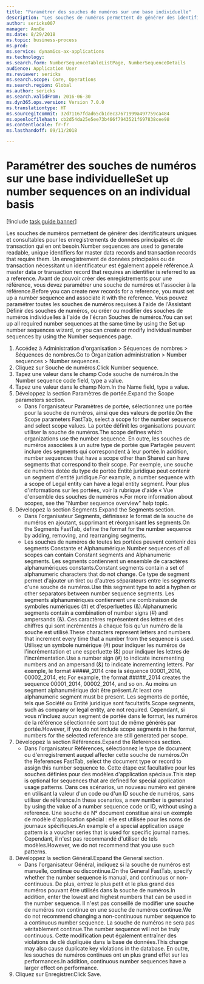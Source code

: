 ```yaml
--- 
title: "Paramétrer des souches de numéros sur une base individuelle"
description: "Les souches de numéros permettent de générer des identificateurs uniques et consultables pour les enregistrements de données principales et de transaction qui en ont besoin."
author: sericks007
manager: AnnBe
ms.date: 8/29/2018
ms.topic: business-process
ms.prod: 
ms.service: dynamics-ax-applications
ms.technology: 
ms.search.form: NumberSequenceTableListPage, NumberSequenceDetails
audience: Application User
ms.reviewer: sericks
ms.search.scope: Core, Operations
ms.search.region: Global
ms.author: sericks
ms.search.validFrom: 2016-06-30
ms.dyn365.ops.version: Version 7.0.0
ms.translationtype: HT
ms.sourcegitcommit: 32d71167fdad65cb1dec37671999a497759ca484
ms.openlocfilehash: cb2d54da25e5ee73b466f7943521f697838cee98
ms.contentlocale: fr-fr
ms.lasthandoff: 09/11/2018

---
```

# <a name="set-up-number-sequences-on-an-individual-basis"></a><span data-ttu-id="ee4cb-103">Paramétrer des souches de numéros sur une base individuelle</span><span class="sxs-lookup"><span data-stu-id="ee4cb-103">Set up number sequences on an individual basis</span></span>

[!include [task guide banner](../../includes/task-guide-banner.md)]

<span data-ttu-id="ee4cb-104">Les souches de numéros permettent de générer des identificateurs uniques et consultables pour les enregistrements de données principales et de transaction qui en ont besoin.</span><span class="sxs-lookup"><span data-stu-id="ee4cb-104">Number sequences are used to generate readable, unique identifiers for master data records and transaction records that require them.</span></span> <span data-ttu-id="ee4cb-105">Un enregistrement de données principales ou de transaction nécessitant un identificateur est également appelé référence.</span><span class="sxs-lookup"><span data-stu-id="ee4cb-105">A master data or transaction record that requires an identifier is referred to as a reference.</span></span> <span data-ttu-id="ee4cb-106">Avant de pouvoir créer des enregistrements pour une référence, vous devez paramétrer une souche de numéros et l'associer à la référence.</span><span class="sxs-lookup"><span data-stu-id="ee4cb-106">Before you can create new records for a reference, you must set up a number sequence and associate it with the reference.</span></span> <span data-ttu-id="ee4cb-107">Vous pouvez paramétrer toutes les souches de numéros requises à l'aide de l'Assistant Définir des souches de numéros, ou créer ou modifier des souches de numéros individuelles à l'aide de l'écran Souches de numéros.</span><span class="sxs-lookup"><span data-stu-id="ee4cb-107">You can set up all required number sequences at the same time by using the Set up number sequences wizard, or you can create or modify individual number sequences by using the Number sequences page.</span></span>

1. <span data-ttu-id="ee4cb-108">Accédez à Administration d'organisation > Séquences de nombres > Séquences de nombres.</span><span class="sxs-lookup"><span data-stu-id="ee4cb-108">Go to Organization administration > Number sequences > Number sequences.</span></span>
2. <span data-ttu-id="ee4cb-109">Cliquez sur Souche de numéros.</span><span class="sxs-lookup"><span data-stu-id="ee4cb-109">Click Number sequence.</span></span>
3. <span data-ttu-id="ee4cb-110">Tapez une valeur dans le champ Code souche de numéros.</span><span class="sxs-lookup"><span data-stu-id="ee4cb-110">In the Number sequence code field, type a value.</span></span>
4. <span data-ttu-id="ee4cb-111">Tapez une valeur dans le champ Nom.</span><span class="sxs-lookup"><span data-stu-id="ee4cb-111">In the Name field, type a value.</span></span>
5. <span data-ttu-id="ee4cb-112">Développez la section Paramètres de portée.</span><span class="sxs-lookup"><span data-stu-id="ee4cb-112">Expand the Scope parameters section.</span></span>
    * <span data-ttu-id="ee4cb-113">Dans l'organisateur Paramètres de portée, sélectionnez une portée pour la souche de numéros, ainsi que des valeurs de portée.</span><span class="sxs-lookup"><span data-stu-id="ee4cb-113">On the Scope parameters FastTab, select a scope for the number sequence and select scope values.</span></span>     <span data-ttu-id="ee4cb-114">La portée définit les organisations pouvant utiliser la souche de numéros.</span><span class="sxs-lookup"><span data-stu-id="ee4cb-114">The scope defines which organizations use the number sequence.</span></span> <span data-ttu-id="ee4cb-115">En outre, les souches de numéros associées à un autre type de portée que Partagée peuvent inclure des segments qui correspondent à leur portée.</span><span class="sxs-lookup"><span data-stu-id="ee4cb-115">In addition, number sequences that have a scope other than Shared can have segments that correspond to their scope.</span></span> <span data-ttu-id="ee4cb-116">Par exemple, une souche de numéros dotée du type de portée Entité juridique peut contenir un segment d'entité juridique.</span><span class="sxs-lookup"><span data-stu-id="ee4cb-116">For example, a number sequence with a scope of Legal entity can have a legal entity segment.</span></span> <span data-ttu-id="ee4cb-117">Pour plus d'informations sur les portées, voir la rubrique d'aide « Vue d'ensemble des souches de numéros ».</span><span class="sxs-lookup"><span data-stu-id="ee4cb-117">For more information about scopes, see the "Number sequence overview" help topic.</span></span>  
6. <span data-ttu-id="ee4cb-118">Développez la section Segments.</span><span class="sxs-lookup"><span data-stu-id="ee4cb-118">Expand the Segments section.</span></span>
    * <span data-ttu-id="ee4cb-119">Dans l'organisateur Segments, définissez le format de la souche de numéros en ajoutant, supprimant et réorganisant les segments.</span><span class="sxs-lookup"><span data-stu-id="ee4cb-119">On the Segments FastTab, define the format for the number sequence by adding, removing, and rearranging segments.</span></span>  
    * <span data-ttu-id="ee4cb-120">Les souches de numéros de toutes les portées peuvent contenir des segments Constante et Alphanumérique.</span><span class="sxs-lookup"><span data-stu-id="ee4cb-120">Number sequences of all scopes can contain Constant segments and Alphanumeric segments.</span></span> <span data-ttu-id="ee4cb-121">Les segments contiennent un ensemble de caractères alphanumériques constants.</span><span class="sxs-lookup"><span data-stu-id="ee4cb-121">Constant segments contain a set of alphanumeric characters that do not change.</span></span> <span data-ttu-id="ee4cb-122">Ce type de segment permet d'ajouter un tiret ou d'autres séparateurs entre les segments d'une souche de numéros.</span><span class="sxs-lookup"><span data-stu-id="ee4cb-122">Use this segment type to add a hyphen or other separators between number sequence segments.</span></span> <span data-ttu-id="ee4cb-123">Les segments alphanumériques contiennent une combinaison de symboles numériques (#) et d'esperluettes (&).</span><span class="sxs-lookup"><span data-stu-id="ee4cb-123">Alphanumeric segments contain a combination of number signs (#) and ampersands (&).</span></span> <span data-ttu-id="ee4cb-124">Ces caractères représentent des lettres et des chiffres qui sont incrémentés à chaque fois qu'un numéro de la souche est utilisé.</span><span class="sxs-lookup"><span data-stu-id="ee4cb-124">These characters represent letters and numbers that increment every time that a number from the sequence is used.</span></span> <span data-ttu-id="ee4cb-125">Utilisez un symbole numérique (#) pour indiquer les numéros de l'incrémentation et une esperluette (&) pour indiquer les lettres de l'incrémentation.</span><span class="sxs-lookup"><span data-stu-id="ee4cb-125">Use a number sign (#) to indicate incrementing numbers and an ampersand (&) to indicate incrementing letters.</span></span> <span data-ttu-id="ee4cb-126">Par exemple, le format #####_2014 crée la séquence 00001_2014, 00002_2014, etc.</span><span class="sxs-lookup"><span data-stu-id="ee4cb-126">For example, the format #####_2014 creates the sequence 00001_2014, 00002_2014, and so on.</span></span>     <span data-ttu-id="ee4cb-127">Au moins un segment alphanumérique doit être présent.</span><span class="sxs-lookup"><span data-stu-id="ee4cb-127">At least one alphanumeric segment must be present.</span></span> <span data-ttu-id="ee4cb-128">Les segments de portée, tels que Société ou Entité juridique sont facultatifs.</span><span class="sxs-lookup"><span data-stu-id="ee4cb-128">Scope segments, such as company or legal entity, are not required.</span></span> <span data-ttu-id="ee4cb-129">Cependant, si vous n'incluez aucun segment de portée dans le format, les numéros de la référence sélectionnée sont tout de même générés par portée.</span><span class="sxs-lookup"><span data-stu-id="ee4cb-129">However, if you do not include scope segments in the format, numbers for the selected reference are still generated per scope.</span></span>  
7. <span data-ttu-id="ee4cb-130">Développez la section Références.</span><span class="sxs-lookup"><span data-stu-id="ee4cb-130">Expand the References section.</span></span>
    * <span data-ttu-id="ee4cb-131">Dans l'organisateur Références, sélectionnez le type de document ou d'enregistrement auquel affecter cette souche de numéros.</span><span class="sxs-lookup"><span data-stu-id="ee4cb-131">On the References FastTab, select the document type or record to assign this number sequence to.</span></span>     <span data-ttu-id="ee4cb-132">Cette étape est facultative pour les souches définies pour des modèles d'application spéciaux.</span><span class="sxs-lookup"><span data-stu-id="ee4cb-132">This step is optional for sequences that are defined for special application usage patterns.</span></span> <span data-ttu-id="ee4cb-133">Dans ces scénarios, un nouveau numéro est généré en utilisant la valeur d'un code ou d'un ID souche de numéros, sans utiliser de référence.</span><span class="sxs-lookup"><span data-stu-id="ee4cb-133">In these scenarios, a new number is generated by using the value of a number sequence code or ID, without using a reference.</span></span> <span data-ttu-id="ee4cb-134">Une souche de N° document constitue ainsi un exemple de modèle d'application spécial : elle est utilisée pour les noms de journaux spécifiques.</span><span class="sxs-lookup"><span data-stu-id="ee4cb-134">An example of a special application usage pattern is a voucher series that is used for specific journal names.</span></span> <span data-ttu-id="ee4cb-135">Cependant, il n'est pas recommandé d'utiliser de tels modèles.</span><span class="sxs-lookup"><span data-stu-id="ee4cb-135">However, we do not recommend that you use such patterns.</span></span>  
8. <span data-ttu-id="ee4cb-136">Développez la section Général.</span><span class="sxs-lookup"><span data-stu-id="ee4cb-136">Expand the General section.</span></span>
    * <span data-ttu-id="ee4cb-137">Dans l'organisateur Général, indiquez si la souche de numéros est manuelle, continue ou discontinue.</span><span class="sxs-lookup"><span data-stu-id="ee4cb-137">On the General FastTab, specify whether the number sequence is manual, and continuous or non-continuous.</span></span> <span data-ttu-id="ee4cb-138">De plus, entrez le plus petit et le plus grand des numéros pouvant être utilisés dans la souche de numéros.</span><span class="sxs-lookup"><span data-stu-id="ee4cb-138">In addition, enter the lowest and highest numbers that can be used in the number sequence.</span></span>     <span data-ttu-id="ee4cb-139">Il n'est pas conseillé de modifier une souche de numéros non continue en une souche de numéros continue.</span><span class="sxs-lookup"><span data-stu-id="ee4cb-139">We do not recommend changing a non-continuous number sequence to a continuous number sequence.</span></span> <span data-ttu-id="ee4cb-140">La souche de numéros ne sera pas véritablement continue.</span><span class="sxs-lookup"><span data-stu-id="ee4cb-140">The number sequence will not be truly continuous.</span></span> <span data-ttu-id="ee4cb-141">Cette modification peut également entraîner des violations de clé dupliquée dans la base de données.</span><span class="sxs-lookup"><span data-stu-id="ee4cb-141">This change may also cause duplicate key violations in the database.</span></span> <span data-ttu-id="ee4cb-142">En outre, les souches de numéros continues ont un plus grand effet sur les performances.</span><span class="sxs-lookup"><span data-stu-id="ee4cb-142">In addition, continuous number sequences have a larger effect on performance.</span></span>   
9. <span data-ttu-id="ee4cb-143">Cliquez sur Enregistrer.</span><span class="sxs-lookup"><span data-stu-id="ee4cb-143">Click Save.</span></span>


